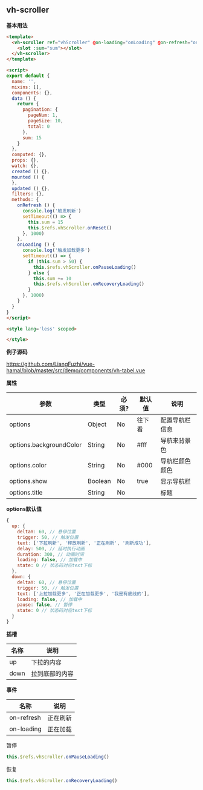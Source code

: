 ## vh-scroller
**基本用法**
``` html
<template>
  <vh-scroller ref="vhScroller" @on-loading="onLoading" @on-refresh="onRefresh">
    <slot :sum="sum"></slot>
  </vh-scroller>
</template>

<script>
export default {
  name: '',
  mixins: [],
  components: {},
  data () {
    return {
      pagination: {
        pageNum: 1,
        pageSize: 10,
        total: 0
      },
      sum: 15
    }
  },
  computed: {},
  props: {},
  watch: {},
  created () {},
  mounted () {
  },
  updated () {},
  filters: {},
  methods: {
    onRefresh () {
      console.log('触发刷新')
      setTimeout(() => {
        this.sum = 15
        this.$refs.vhScroller.onReset()
      }, 1000)
    },
    onLoading () {
      console.log('触发加载更多')
      setTimeout(() => {
        if (this.sum > 50) {
          this.$refs.vhScroller.onPauseLoading()
        } else {
          this.sum += 10
          this.$refs.vhScroller.onRecoveryLoading()
        }
      }, 1000)
    }
  }
}
</script>

<style lang='less' scoped>

</style>
```
**例子源码**

https://github.com/LiangFuzhi/vue-hamal/blob/master/src/demo/components/vh-tabel.vue

**属性**

| 参数       | 类型            | 必须?      | 默认值        | 说明                                                          |
| --------- | --------------- | --------- | ------------ | ------------------------------------------------------------ |
| options   | Object          | No        | 往下看 | 配置导航栏信息     |
| options.backgroundColor   | String          | No        | #fff | 导航来背景色     |
| options.color   | String          | No        | #000 | 导航栏颜色颜色     |
| options.show   | Boolean          | No        | true | 显示导航栏     |
| options.title   | String          | No        |  | 标题     |

**options默认值**
``` javascript
{
  up: {
    deltaY: 60, // 悬停位置
    trigger: 50, // 触发位置
    text: ['下拉刷新', '释放刷新', '正在刷新', '刷新成功'],
    delay: 500, // 延时执行动画
    duration: 300, // 动画时间
    loading: false, // 加载中
    state: 0 // 状态码对应text下标
  },
  down: {
    deltaY: 60, // 悬停位置
    trigger: 50, // 触发位置
    text: ['上拉加载更多', '正在加载更多', '我是有底线的'],
    loading: false, // 加载中
    pause: false, // 暂停
    state: 0 // 状态码对应text下标
  }
}
```
**插槽**

| 名称       | 说明            |
| --------- | --------------- |
| up       | 下拉的内容          |
| down   | 拉到底部的内容          |

**事件**

| 名称       | 说明            |
| --------- | --------------- |
| on-refresh       | 正在刷新          |
| on-loading    | 正在加载          |

暂停
``` javascript
this.$refs.vhScroller.onPauseLoading()
```

恢复
``` javascript
this.$refs.vhScroller.onRecoveryLoading()
```